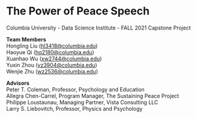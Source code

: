 # The Power of Peace Speech

Columbia University - Data Science Institute - FALL 2021 Capstone Project

**Team Members**\
Hongling Liu (hl3418@columbia.edu)\
Haoyue Qi (hq2180@columbia.edu)\
Xuanhao Wu (xw2744@columbia.edu)\
Yuxin Zhou (yz3904@columbia.edu)\
Wenjie Zhu (wz2536@columbia.edu)

**Advisors**\
Peter T. Coleman, Professor, Psychology and Education\
Allegra Chen-Carrel, Program Manager, The Sustaining Peace Project\
Philippe Loustaunau, Managing Partner, Vista Consulting LLC\
Larry S. Liebovitch, Professor, Physics and Psychology


